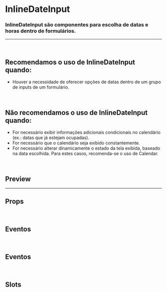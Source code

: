 # InlineDateInput

### InlineDateInput são componentes para escolha de datas e horas dentro de formulários.
---
<br>

## Recomendamos o uso de InlineDateInput quando:
- Houver a necessidade de oferecer opções de datas dentro de um grupo de inputs de um formulário.

<br>

## Não recomendamos o uso de InlineDateInput quando:
- For necessário exibir informações adicionais condicionais no calendário (ex.: datas que já estejam ocupadas).
- For necessário que o calendário seja exibido constantemente.
- For necessário alterar dinamicamente o estado da tela exibida, baseado na data escolhida. Para estes casos,
recomenda-se o uso de Calendar.

<br>

## Preview

<PreviewBuilder
	:args
	:events
	:component="CdsInlineDateInput"
/>

---

## Props

<APITable
	name="CdsMonthAndYearPicker"
	section="props"
/>
<br>

## Eventos

<APITable
	name="CdsInlineDateInput"
	section="events"
/>

<br>

## Eventos

<APITable
	name="CdsInlineDateInput"
	section="events"
/>

<br>

## Slots

<APITable
	name="CdsInlineDateInput"
	section="slots"
/>

<br>

<script setup>
import { ref } from 'vue';
import CdsInlineDateInput from '@/components/InlineDateInput.vue';

const events = [
	'update:modelValue',
];

const args = ref({
	modelValue: '2000-01-01',
	variant: "blue",
	range: true,
	label: 'Período',
});
</script>
